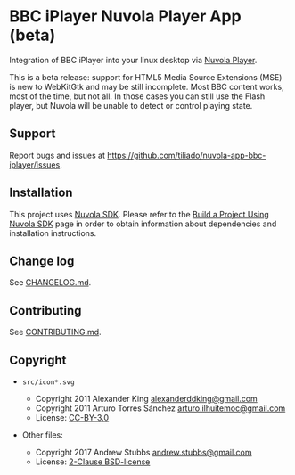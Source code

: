 BBC iPlayer Nuvola Player App (beta)
=============================

Integration of BBC iPlayer into your linux desktop via
[Nuvola Player](https://github.com/tiliado/nuvolaplayer).

This is a beta release: support for HTML5 Media Source Extensions (MSE) is new
to WebKitGtk and may be still incomplete. Most BBC content works, most of the
time, but not all. In those cases you can still use the Flash player, but
Nuvola will be unable to detect or control playing state.
 
Support
-------

Report bugs and issues at <https://github.com/tiliado/nuvola-app-bbc-iplayer/issues>.

Installation
------------

This project uses [Nuvola SDK](https://github.com/tiliado/nuvolasdk#create-new-project). Please refer to
the [Build a Project Using Nuvola SDK](https://github.com/tiliado/nuvolasdk#build-a-project-using-nuvola-sdk)
page in order to obtain information about dependencies and installation instructions.

Change log
----------

See [CHANGELOG.md](./CHANGELOG.md).

Contributing
------------

See [CONTRIBUTING.md](./CONTRIBUTING.md).

Copyright
---------

  - `src/icon*.svg`
    + Copyright 2011 Alexander King <alexanderddking@gmail.com>
    + Copyright 2011 Arturo Torres Sánchez <arturo.ilhuitemoc@gmail.com>
    + License: [CC-BY-3.0](./LICENSE-CC-BY.txt)

  - Other files:
    + Copyright 2017 Andrew Stubbs <andrew.stubbs@gmail.com>
    + License: [2-Clause BSD-license](./LICENSE-BSD.txt)
